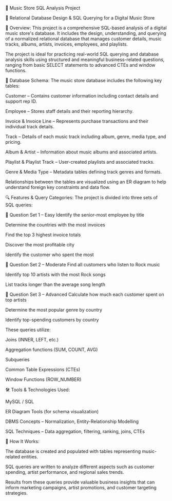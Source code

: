 🎵 Music Store SQL Analysis Project

📌 Relational Database Design & SQL Querying for a Digital Music Store

🧾 Overview:
This project is a comprehensive SQL-based analysis of a digital music store's database. It includes the design, understanding, and querying of a normalized relational database that manages customer details, music tracks, albums, artists, invoices, employees, and playlists.

The project is ideal for practicing real-world SQL querying and database analysis skills using structured and meaningful business-related questions, ranging from basic SELECT statements to advanced CTEs and window functions.

🧩 Database Schema:
The music store database includes the following key tables:

Customer – Contains customer information including contact details and support rep ID.

Employee – Stores staff details and their reporting hierarchy.

Invoice & Invoice Line – Represents purchase transactions and their individual track details.

Track – Details of each music track including album, genre, media type, and pricing.

Album & Artist – Information about music albums and associated artists.

Playlist & Playlist Track – User-created playlists and associated tracks.

Genre & Media Type – Metadata tables defining track genres and formats.

Relationships between the tables are visualized using an ER diagram to help understand foreign key constraints and data flow.


🔍 Features & Query Categories:
The project is divided into three sets of SQL queries:

🔹 Question Set 1 – Easy
Identify the senior-most employee by title

Determine the countries with the most invoices

Find the top 3 highest invoice totals

Discover the most profitable city

Identify the customer who spent the most

🔹 Question Set 2 – Moderate
Find all customers who listen to Rock music

Identify top 10 artists with the most Rock songs

List tracks longer than the average song length

🔹 Question Set 3 – Advanced
Calculate how much each customer spent on top artists

Determine the most popular genre by country

Identify top-spending customers by country


These queries utilize:

Joins (INNER, LEFT, etc.)

Aggregation functions (SUM, COUNT, AVG)

Subqueries

Common Table Expressions (CTEs)

Window Functions (ROW_NUMBER)


🛠️ Tools & Technologies Used:

MySQL / SQL

ER Diagram Tools (for schema visualization)

DBMS Concepts – Normalization, Entity-Relationship Modelling

SQL Techniques – Data aggregation, filtering, ranking, joins, CTEs


🚀 How It Works:

The database is created and populated with tables representing music-related entities.

SQL queries are written to analyze different aspects such as customer spending, artist performance, and regional sales trends.

Results from these queries provide valuable business insights that can inform marketing campaigns, artist promotions, and customer targeting strategies.

